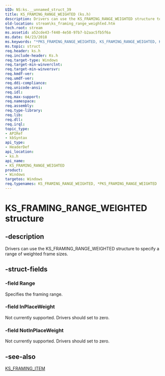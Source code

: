 ```yaml
---
UID: NS:ks.__unnamed_struct_39
title: KS_FRAMING_RANGE_WEIGHTED (ks.h)
description: Drivers can use the KS_FRAMING_RANGE_WEIGHTED structure to specify a range of weighted frame sizes.
old-location: stream\ks_framing_range_weighted.htm
tech.root: stream
ms.assetid: a52cde43-f440-4e58-97b7-b2aac5fb5f6a
ms.date: 04/23/2018
ms.keywords: "*PKS_FRAMING_RANGE_WEIGHTED, KS_FRAMING_RANGE_WEIGHTED, KS_FRAMING_RANGE_WEIGHTED structure [Streaming Media Devices], PKS_FRAMING_RANGE_WEIGHTED, PKS_FRAMING_RANGE_WEIGHTED structure pointer [Streaming Media Devices], ks-struct_9bc7dcda-b095-4f53-9446-40ec43d6397b.xml, ks/KS_FRAMING_RANGE_WEIGHTED, ks/PKS_FRAMING_RANGE_WEIGHTED, stream.ks_framing_range_weighted"
ms.topic: struct
req.header: ks.h
req.include-header: Ks.h
req.target-type: Windows
req.target-min-winverclnt: 
req.target-min-winversvr: 
req.kmdf-ver: 
req.umdf-ver: 
req.ddi-compliance: 
req.unicode-ansi: 
req.idl: 
req.max-support: 
req.namespace: 
req.assembly: 
req.type-library: 
req.lib: 
req.dll: 
req.irql: 
topic_type:
- APIRef
- kbSyntax
api_type:
- HeaderDef
api_location:
- ks.h
api_name:
- KS_FRAMING_RANGE_WEIGHTED
product:
- Windows
targetos: Windows
req.typenames: KS_FRAMING_RANGE_WEIGHTED, *PKS_FRAMING_RANGE_WEIGHTED
---
```


# KS_FRAMING_RANGE_WEIGHTED structure


## -description


Drivers can use the KS_FRAMING_RANGE_WEIGHTED structure to specify a range of weighted frame sizes.


## -struct-fields




### -field Range

Specifies the framing range.


### -field InPlaceWeight

Not currently supported. Drivers should set to zero.


### -field NotInPlaceWeight

Not currently supported. Drivers should set to zero.


## -see-also




<a href="https://docs.microsoft.com/windows-hardware/drivers/ddi/content/ks/ns-ks-ks_framing_item">KS_FRAMING_ITEM</a>
 

 

